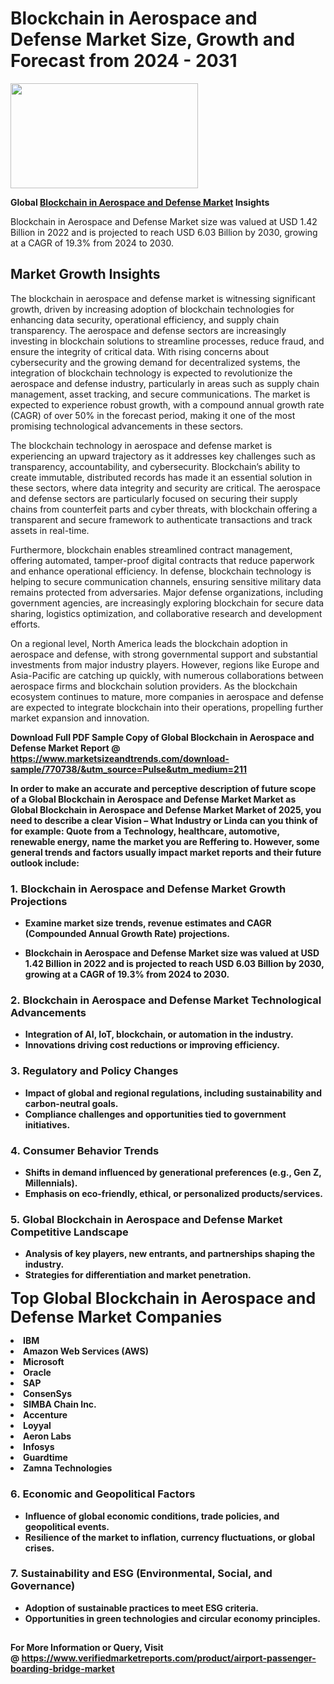 <H1>Blockchain in Aerospace and Defense Market Size, Growth and Forecast from 2024 - 2031</H1><img class="aligncenter size-medium wp-image-584254" src="https://thirdeyenews.in/wp-content/uploads/2024/09/Global-Market-Research-300x168.jpeg" alt="" width="300" height="168" /><p><strong>Global&nbsp;<a href="https://www.marketsizeandtrends.com/download-sample/770738/&amp;utm_source=Pulse&amp;utm_medium=211">Blockchain in Aerospace and Defense Market</a> Insights</strong></p><p>Blockchain in Aerospace and Defense Market size was valued at USD 1.42 Billion in 2022 and is projected to reach USD 6.03 Billion by 2030, growing at a CAGR of 19.3% from 2024 to 2030.</p><p><h2>Market Growth Insights</h2> <p>The blockchain in aerospace and defense market is witnessing significant growth, driven by increasing adoption of blockchain technologies for enhancing data security, operational efficiency, and supply chain transparency. The aerospace and defense sectors are increasingly investing in blockchain solutions to streamline processes, reduce fraud, and ensure the integrity of critical data. With rising concerns about cybersecurity and the growing demand for decentralized systems, the integration of blockchain technology is expected to revolutionize the aerospace and defense industry, particularly in areas such as supply chain management, asset tracking, and secure communications. The market is expected to experience robust growth, with a compound annual growth rate (CAGR) of over 50% in the forecast period, making it one of the most promising technological advancements in these sectors.</p> <p><strong></strong></p> <p>The blockchain technology in aerospace and defense market is experiencing an upward trajectory as it addresses key challenges such as transparency, accountability, and cybersecurity. Blockchain’s ability to create immutable, distributed records has made it an essential solution in these sectors, where data integrity and security are critical. The aerospace and defense sectors are particularly focused on securing their supply chains from counterfeit parts and cyber threats, with blockchain offering a transparent and secure framework to authenticate transactions and track assets in real-time.</p> <p>Furthermore, blockchain enables streamlined contract management, offering automated, tamper-proof digital contracts that reduce paperwork and enhance operational efficiency. In defense, blockchain technology is helping to secure communication channels, ensuring sensitive military data remains protected from adversaries. Major defense organizations, including government agencies, are increasingly exploring blockchain for secure data sharing, logistics optimization, and collaborative research and development efforts.</p> <p>On a regional level, North America leads the blockchain adoption in aerospace and defense, with strong governmental support and substantial investments from major industry players. However, regions like Europe and Asia-Pacific are catching up quickly, with numerous collaborations between aerospace firms and blockchain solution providers. As the blockchain ecosystem continues to mature, more companies in aerospace and defense are expected to integrate blockchain into their operations, propelling further market expansion and innovation.</p> <p><strong></p><p><span class=""><strong>Download Full PDF Sample Copy of Global Blockchain in Aerospace and Defense Market Report</strong> @ <a href="https://www.marketsizeandtrends.com/download-sample/770738/&amp;utm_source=Pulse&amp;utm_medium=211" target="_blank">https://www.marketsizeandtrends.com/download-sample/770738/&amp;utm_source=Pulse&amp;utm_medium=211</a></span></p><p>In order to make an accurate and perceptive description of future scope of a Global&nbsp;Blockchain in Aerospace and Defense Market Market as Global&nbsp;Blockchain in Aerospace and Defense Market Market of 2025, you need to describe a clear Vision &ndash; What Industry or Linda can you think of for example: Quote from a Technology, healthcare, automotive, renewable energy, name the market you are Reffering to. However, some general trends and factors usually impact market reports and their future outlook include:</p><h3>1.&nbsp;<strong>Blockchain in Aerospace and Defense Market Growth Projections</strong></h3><ul><li>Examine market size trends, revenue estimates and CAGR (Compounded Annual Growth Rate) projections.</li><li><p>Blockchain in Aerospace and Defense Market size was valued at USD 1.42 Billion in 2022 and is projected to reach USD 6.03 Billion by 2030, growing at a CAGR of 19.3% from 2024 to 2030.</p></li></ul><h3>2.&nbsp;<strong>Blockchain in Aerospace and Defense Market Technological Advancements</strong></h3><ul><li>Integration of AI, IoT, blockchain, or automation in the industry.</li><li>Innovations driving cost reductions or improving efficiency.</li></ul><h3>3.&nbsp;<strong>Regulatory and Policy Changes</strong></h3><ul><li>Impact of global and regional regulations, including sustainability and carbon-neutral goals.</li><li>Compliance challenges and opportunities tied to government initiatives.</li></ul><h3>4.&nbsp;<strong>Consumer Behavior Trends</strong></h3><ul><li>Shifts in demand influenced by generational preferences (e.g., Gen Z, Millennials).</li><li>Emphasis on eco-friendly, ethical, or personalized products/services.</li></ul><h3>5.&nbsp;<strong>Global Blockchain in Aerospace and Defense Market Competitive Landscape</strong></h3><ul><li>Analysis of key players, new entrants, and partnerships shaping the industry.</li><li>Strategies for differentiation and market penetration.</li></ul><p data-pm-slice="1 1 []"><span style="color: inherit; font-family: inherit; font-size: 25px;">Top Global Blockchain in Aerospace and Defense Market Companies</span></p><div class="" data-test-id=""><p><li>IBM</li><li> Amazon Web Services (AWS)</li><li> Microsoft</li><li> Oracle</li><li> SAP</li><li> ConsenSys</li><li> SIMBA Chain Inc.</li><li> Accenture</li><li> Loyyal</li><li> Aeron Labs</li><li> Infosys</li><li> Guardtime</li><li> Zamna Technologies</li></p></div><h3>6.&nbsp;<strong>Economic and Geopolitical Factors</strong></h3><ul><li>Influence of global economic conditions, trade policies, and geopolitical events.</li><li>Resilience of the market to inflation, currency fluctuations, or global crises.</li></ul><h3>7.&nbsp;<strong>Sustainability and ESG (Environmental, Social, and Governance)</strong></h3><ul><li>Adoption of sustainable practices to meet ESG criteria.</li><li>Opportunities in green technologies and circular economy principles.</li></ul><h2><strong style="font-size: 14px;">For More Information or Query, Visit @&nbsp;</strong><a style="background-color: #ffffff; font-size: 14px;" href="https://www.marketsizeandtrends.com/report/blockchain-in-aerospace-and-defense-market/" target="_blank">https://www.verifiedmarketreports.com/product/airport-passenger-boarding-bridge-market</a></h2>
